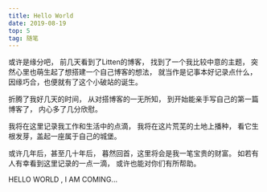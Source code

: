 ```yaml
---
title: Hello World
date: 2019-08-19
top: 5
tag: 随笔
---
```

或许是缘分吧，
前几天看到了Litten的博客，
找到了一个我比较中意的主题，
突然心里也萌生起了想搭建一个自己博客的想法，
就当作是记事本好记录点什么，
因缘巧合，也便就有了这个小破站的诞生。

<!-- more -->

折腾了我好几天的时间，
从对搭博客的一无所知，
到开始能亲手写自己的第一篇博客了，
内心多了几分欣慰。

我将在这里记录我工作和生活中的点滴，
我将在这片荒芜的土地上播种，
看它生根发芽，盖起一座属于自己的城堡。

或许几年后，甚至几十年后，
暮然回首，这里将会是我一笔宝贵的财富。
如若有人有幸看到这里记录的一点一滴，
或许也能对你们有所帮助。

HELLO WORLD , I AM COMING...
